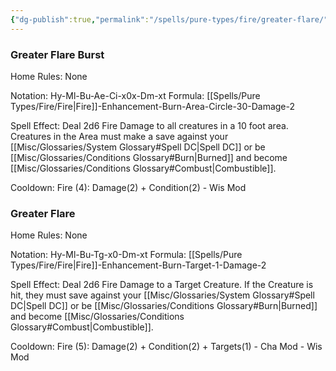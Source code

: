 ```yaml
---
{"dg-publish":true,"permalink":"/spells/pure-types/fire/greater-flare/","tags":["Spell/Fire","Spell/Damage"]}
---
```


### Greater Flare Burst
Home Rules: None

Notation: Hy-Ml-Bu-Ae-Ci-x0x-Dm-xt 
Formula: [[Spells/Pure Types/Fire/Fire\|Fire]]-Enhancement-Burn-Area-Circle-30-Damage-2

Spell Effect: 
Deal 2d6 Fire Damage to all creatures in a 10 foot area. Creatures in the Area must make a save against your [[Misc/Glossaries/System Glossary#Spell DC\|Spell DC]] or be [[Misc/Glossaries/Conditions Glossary#Burn\|Burned]] and become [[Misc/Glossaries/Conditions Glossary#Combust\|Combustible]].

Cooldown:
Fire (4): Damage(2) + Condition(2) - Wis Mod

### Greater Flare
Home Rules: None

Notation: Hy-Ml-Bu-Tg-x0-Dm-xt
Formula: [[Spells/Pure Types/Fire/Fire\|Fire]]-Enhancement-Burn-Target-1-Damage-2

Spell Effect: 
Deal 2d6 Fire Damage to a Target Creature. If the Creature is hit, they must save against your [[Misc/Glossaries/System Glossary#Spell DC\|Spell DC]] or be [[Misc/Glossaries/Conditions Glossary#Burn\|Burned]] and become [[Misc/Glossaries/Conditions Glossary#Combust\|Combustible]].

Cooldown: 
Fire (5): Damage(2) + Condition(2) + Targets(1) - Cha Mod - Wis Mod